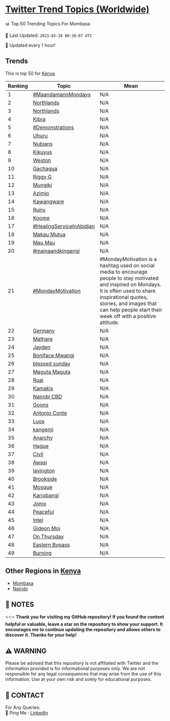[Twitter Trend Topics (Worldwide)](https://github.com/ErcinDedeoglu/Twitter-Trend-Topics)
==========


📊 Top 50 Trending Topics For Mombasa

📆 Last Updated: `2023-03-28 00:30:07 UTC`

🔧 Updated every 1 hour!


## Trends

This is top 50 for [Kenya](</Kenya>)

| Ranking | Topic | Mean |
| ------- | ------------ | ------------ |
| 1 | [#MaandamanoMondays](http://twitter.com/search?q=%23MaandamanoMondays) | N/A |
| 2 | [Northlands](http://twitter.com/search?q=Northlands) | N/A |
| 3 | [Northlands](http://twitter.com/search?q=Northlands) | N/A |
| 4 | [Kibra](http://twitter.com/search?q=Kibra) | N/A |
| 5 | [#Demonstrations](http://twitter.com/search?q=%23Demonstrations) | N/A |
| 6 | [Uhuru](http://twitter.com/search?q=Uhuru) | N/A |
| 7 | [Nubians](http://twitter.com/search?q=Nubians) | N/A |
| 8 | [Kikuyus](http://twitter.com/search?q=Kikuyus) | N/A |
| 9 | [Weston](http://twitter.com/search?q=Weston) | N/A |
| 10 | [Gachagua](http://twitter.com/search?q=Gachagua) | N/A |
| 11 | [Riggy G](http://twitter.com/search?q=Riggy+G) | N/A |
| 12 | [Mungiki](http://twitter.com/search?q=Mungiki) | N/A |
| 13 | [Azimio](http://twitter.com/search?q=Azimio) | N/A |
| 14 | [Kawangware](http://twitter.com/search?q=Kawangware) | N/A |
| 15 | [Ruiru](http://twitter.com/search?q=Ruiru) | N/A |
| 16 | [Koome](http://twitter.com/search?q=Koome) | N/A |
| 17 | [#HealingServiceInAbidjan](http://twitter.com/search?q=%23HealingServiceInAbidjan) | N/A |
| 18 | [Makau Mutua](http://twitter.com/search?q=Makau+Mutua) | N/A |
| 19 | [Mau Mau](http://twitter.com/search?q=Mau+Mau) | N/A |
| 20 | [#mainaandkingangi](http://twitter.com/search?q=%23mainaandkingangi) | N/A |
| 21 | [#MondayMotivation](http://twitter.com/search?q=%23MondayMotivation) | #MondayMotivation is a hashtag used on social media to encourage people to stay motivated and inspired on Mondays. It is often used to share inspirational quotes, stories, and images that can help people start their week off with a positive attitude. |
| 22 | [Germany](http://twitter.com/search?q=Germany) | N/A |
| 23 | [Mathare](http://twitter.com/search?q=Mathare) | N/A |
| 24 | [Jayden](http://twitter.com/search?q=Jayden) | N/A |
| 25 | [Boniface Mwangi](http://twitter.com/search?q=Boniface+Mwangi) | N/A |
| 26 | [blessed sunday](http://twitter.com/search?q=blessed+sunday) | N/A |
| 27 | [Maguta Maguta](http://twitter.com/search?q=Maguta+Maguta) | N/A |
| 28 | [Ruai](http://twitter.com/search?q=Ruai) | N/A |
| 29 | [Kamakis](http://twitter.com/search?q=Kamakis) | N/A |
| 30 | [Nairobi CBD](http://twitter.com/search?q=Nairobi+CBD) | N/A |
| 31 | [Goons](http://twitter.com/search?q=Goons) | N/A |
| 32 | [Antonio Conte](http://twitter.com/search?q=Antonio+Conte) | N/A |
| 33 | [Luos](http://twitter.com/search?q=Luos) | N/A |
| 34 | [kangemi](http://twitter.com/search?q=kangemi) | N/A |
| 35 | [Anarchy](http://twitter.com/search?q=Anarchy) | N/A |
| 36 | [Hague](http://twitter.com/search?q=Hague) | N/A |
| 37 | [Civil](http://twitter.com/search?q=Civil) | N/A |
| 38 | [Awasi](http://twitter.com/search?q=Awasi) | N/A |
| 39 | [lavington](http://twitter.com/search?q=lavington) | N/A |
| 40 | [Brookside](http://twitter.com/search?q=Brookside) | N/A |
| 41 | [Mosque](http://twitter.com/search?q=Mosque) | N/A |
| 42 | [Kariobangi](http://twitter.com/search?q=Kariobangi) | N/A |
| 43 | [Jomo](http://twitter.com/search?q=Jomo) | N/A |
| 44 | [Peaceful](http://twitter.com/search?q=Peaceful) | N/A |
| 45 | [Intel](http://twitter.com/search?q=Intel) | N/A |
| 46 | [Gideon Moi](http://twitter.com/search?q=Gideon+Moi) | N/A |
| 47 | [On Thursday](http://twitter.com/search?q=On+Thursday) | N/A |
| 48 | [Eastern Bypass](http://twitter.com/search?q=Eastern+Bypass) | N/A |
| 49 | [Burning](http://twitter.com/search?q=Burning) | N/A |



## Other Regions in [Kenya](</Kenya>)

* [Mombasa](</Kenya/Mombasa.md>)
* [Nairobi](</Kenya/Nairobi.md>)



## 📝 NOTES

⭐⭐⭐ **Thank you for visiting my GitHub repository! If you found the content helpful or valuable, leave a star on the repository to show your support. It encourages me to continue updating the repository and allows others to discover it. Thanks for your help!**


## ⚠️ WARNING

Please be advised that this repository is not affiliated with Twitter and the information provided is for informational purposes only. We are not responsible for any legal consequences that may arise from the use of this information. Use at your own risk and solely for educational purposes.


## 📨 CONTACT

 For Any Queries:  
            🏓 Ping Me : [LinkedIn](https://www.linkedin.com/in/ercindedeoglu/)

